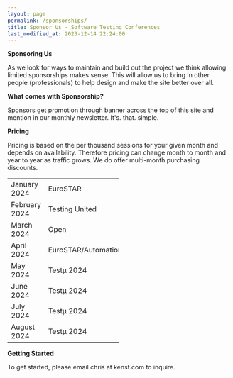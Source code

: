 ```yaml
---
layout: page
permalink: /sponsorships/
title: Sponsor Us - Software Testing Conferences
last_modified_at: 2023-12-14 22:24:00
---
```


**Sponsoring Us**

As we look for ways to maintain and build out the project we think allowing limited sponsorships makes sense. This will
allow us to bring in other people (professionals) to help design and make the site better over all.

**What comes with Sponsorship?**

Sponsors get promotion through banner across the top of this site and mention in our monthly newsletter. It's. that.
simple.

**Pricing**

Pricing is based on the per thousand sessions for your given month and depends on availability. Therefore pricing can
change month to month and year to year as traffic grows. We do offer multi-month purchasing discounts.

<table style="width:50%" align="center">
  <tr>
    <td>January 2024</td>
    <td>EuroSTAR</td>
  </tr>
  <tr>
    <td>February 2024</td>
    <td>Testing United</td>
  </tr>
  <tr>
    <td>March 2024</td>
    <td>Open</td>
  </tr>
    <tr>
    <td>April 2024</td>
    <td>EuroSTAR/AutomationSTAR</td>
  </tr>
  <tr>
    <td>May 2024</td>
    <td>Testμ 2024</td>
  </tr>
  <tr>
    <td>June 2024</td>
    <td>Testμ 2024</td>
  </tr>
  <tr>
    <td>July 2024</td>
    <td>Testμ 2024</td>
  </tr>
  <tr>
    <td>August 2024</td>
    <td>Testμ 2024</td>
  </tr>
</table>

**Getting Started**

To get started, please email chris at kenst.com to inquire.
